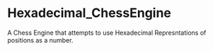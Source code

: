 # Hexadecimal_ChessEngine
A Chess Engine that attempts to use Hexadecimal Represntations of positions as a number.
